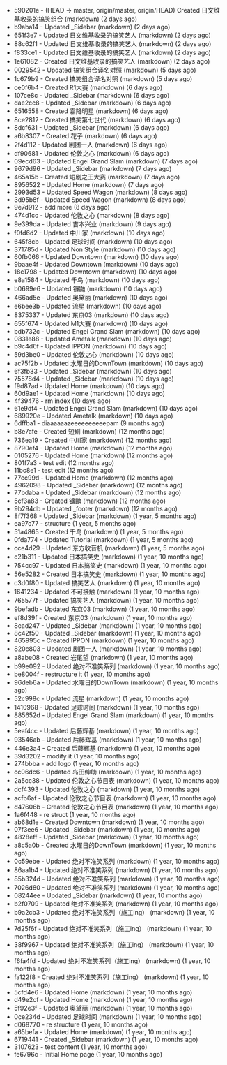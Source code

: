 * 590201e - (HEAD -> master, origin/master, origin/HEAD) Created 日文维基收录的搞笑组合 (markdown) (2 days ago) <TC>
* b9aba14 - Updated _Sidebar (markdown) (2 days ago) <TC>
* 651f3e7 - Updated 日文维基收录的搞笑艺人 (markdown) (2 days ago) <TC>
* 88c62f1 - Updated 日文维基收录的搞笑艺人 (markdown) (2 days ago) <TC>
* f833ce1 - Updated 日文维基收录的搞笑艺人 (markdown) (2 days ago) <TC>
* 1e61082 - Created 日文维基收录的搞笑艺人 (markdown) (2 days ago) <TC>
* 0029542 - Updated 搞笑组合译名对照 (markdown) (5 days ago) <TC>
* 1c679b9 - Created 搞笑组合译名对照 (markdown) (5 days ago) <TC>
* ce0f6b4 - Created R1大赛 (markdown) (6 days ago) <TC>
* 107ce8c - Updated _Sidebar (markdown) (6 days ago) <TC>
* dae2cc8 - Updated _Sidebar (markdown) (6 days ago) <TC>
* 6516558 - Created 霜降明星 (markdown) (6 days ago) <TC>
* 8ce2812 - Created 搞笑第七世代 (markdown) (6 days ago) <TC>
* 8dcf631 - Updated _Sidebar (markdown) (6 days ago) <TC>
* a6b8307 - Created 花子 (markdown) (6 days ago) <TC>
* 2f4d112 - Updated 剧团一人 (markdown) (6 days ago) <TC>
* df90681 - Updated 伦敦之心 (markdown) (6 days ago) <TC>
* 09ecd63 - Updated Engei Grand Slam (markdown) (7 days ago) <TC>
* 9679d96 - Updated _Sidebar (markdown) (7 days ago) <TC>
* 465a15b - Created 短剧之王大赛 (markdown) (7 days ago) <TC>
* 8956522 - Updated Home (markdown) (7 days ago) <TC>
* 2993d53 - Updated Speed Wagon (markdown) (8 days ago) <TC>
* 3d95b8f - Updated Speed Wagon (markdown) (8 days ago) <TC>
* 9e7d912 - add more (8 days ago) <tcgriffith>
* 474d1cc - Updated 伦敦之心 (markdown) (8 days ago) <TC>
* 9e399da - Updated 吉本兴业 (markdown) (9 days ago) <TC>
* f0fd6d2 - Updated 中川家 (markdown) (10 days ago) <TC>
* 645f8cb - Updated 足球时间 (markdown) (10 days ago) <TC>
* 371785d - Updated Non Style (markdown) (10 days ago) <TC>
* 60fb066 - Updated Downtown (markdown) (10 days ago) <TC>
* 9baae4f - Updated Downtown (markdown) (10 days ago) <TC>
* 18c1798 - Updated Downtown (markdown) (10 days ago) <TC>
* e8a1584 - Updated 千鸟 (markdown) (10 days ago) <TC>
* b0699e6 - Updated 镰鼬 (markdown) (10 days ago) <TC>
* 466ad5e - Updated 奥黛丽 (markdown) (10 days ago) <TC>
* e6bee3b - Updated 流星 (markdown) (10 days ago) <TC>
* 8375337 - Updated 东京03 (markdown) (10 days ago) <TC>
* 655f674 - Updated M1大赛 (markdown) (10 days ago) <TC>
* bdb732c - Updated Engei Grand Slam (markdown) (10 days ago) <TC>
* 0831e88 - Updated Ametalk (markdown) (10 days ago) <TC>
* b9c4d6f - Updated IPPON (markdown) (10 days ago) <TC>
* 59d3be0 - Updated 伦敦之心 (markdown) (10 days ago) <TC>
* ac75f2b - Updated 水曜日的DownTown (markdown) (10 days ago) <TC>
* 6f3fb33 - Updated _Sidebar (markdown) (10 days ago) <TC>
* 75578d4 - Updated _Sidebar (markdown) (10 days ago) <TC>
* f9d87ad - Updated Home (markdown) (10 days ago) <TC>
* 60d9ae1 - Updated Home (markdown) (10 days ago) <TC>
* 4f39476 - rm index (10 days ago) <tcgriffith>
* 61e9df4 - Updated Engei Grand Slam (markdown) (10 days ago) <TC>
* 689920e - Updated Ametalk (markdown) (10 days ago) <TC>
* 6dffba1 - diaaaaaazeeeeeeeeeepam (9 months ago) <tcgriffith>
* b8e7afe - Created 短剧 (markdown) (12 months ago) <TC>
* 736ea19 - Created 中川家 (markdown) (12 months ago) <TC>
* 8790ef4 - Updated Home (markdown) (12 months ago) <TC>
* 0105276 - Updated Home (markdown) (12 months ago) <TC>
* 801f7a3 - test edit (12 months ago) <TC>
* 11bc8e1 - test edit (12 months ago) <TC>
* 77cc99d - Updated Home (markdown) (12 months ago) <TC>
* 4962098 - Updated _Sidebar (markdown) (12 months ago) <TC>
* 77bdaba - Updated _Sidebar (markdown) (12 months ago) <TC>
* 5cf3a83 - Created 镰鼬 (markdown) (12 months ago) <TC>
* 9b294db - Updated _footer (markdown) (12 months ago) <TC>
* 8f7f368 - Updated _Sidebar (markdown) (1 year, 5 months ago) <TC>
* ea97c77 - structure (1 year, 5 months ago) <tcgriffith>
* 51a4865 - Created 千鸟 (markdown) (1 year, 5 months ago) <TC>
* 0fda774 - Updated Tutorial (markdown) (1 year, 5 months ago) <TC>
* cce4d29 - Updated 东方收音机 (markdown) (1 year, 5 months ago) <TC>
* c21b311 - Updated 日本搞笑史 (markdown) (1 year, 10 months ago) <TC>
* 754cc97 - Updated 日本搞笑史 (markdown) (1 year, 10 months ago) <TC>
* 56e5282 - Created 日本搞笑史 (markdown) (1 year, 10 months ago) <TC>
* c3d0f80 - Updated 搞笑艺人 (markdown) (1 year, 10 months ago) <TC>
* 1641234 - Updated 不可接触 (markdown) (1 year, 10 months ago) <crossrx>
* 765577f - Updated 搞笑艺人 (markdown) (1 year, 10 months ago) <TC>
* 9befadb - Updated 东京03 (markdown) (1 year, 10 months ago) <TC>
* ef8d39f - Created 东京03 (markdown) (1 year, 10 months ago) <TC>
* 8cad247 - Updated _Sidebar (markdown) (1 year, 10 months ago) <TC>
* 8c42f50 - Updated _Sidebar (markdown) (1 year, 10 months ago) <TC>
* 465995c - Created IPPON (markdown) (1 year, 10 months ago) <TC>
* 820c803 - Updated 剧团一人 (markdown) (1 year, 10 months ago) <TC>
* a8abe08 - Created 岩尾望 (markdown) (1 year, 10 months ago) <TC>
* b99e092 - Updated 绝对不准笑系列 (markdown) (1 year, 10 months ago) <Humi2314>
* be8004f - restructure it (1 year, 10 months ago) <tcgriffith>
* 96deb6a - Updated 水曜日的DownTown (markdown) (1 year, 10 months ago) <Humi2314>
* 52c998c - Updated 流星 (markdown) (1 year, 10 months ago) <tohrusnbs>
* 1410968 - Updated 足球时间 (markdown) (1 year, 10 months ago) <TC>
* 885652d - Updated Engei Grand Slam (markdown) (1 year, 10 months ago) <TC>
* 5eaf4cc - Updated 后藤辉基 (markdown) (1 year, 10 months ago) <TC>
* 93546ab - Updated 后藤辉基 (markdown) (1 year, 10 months ago) <TC>
* 446e3a4 - Created 后藤辉基 (markdown) (1 year, 10 months ago) <TC>
* 39d3202 - modify it (1 year, 10 months ago) <tcgriffith>
* 274bbba - add logo (1 year, 10 months ago) <tcgriffith>
* cc06dc6 - Updated 岛田绅助 (markdown) (1 year, 10 months ago) <TC>
* 2a5cc38 - Updated 伦敦之心节目表 (markdown) (1 year, 10 months ago) <TC>
* dcf4393 - Updated 伦敦之心 (markdown) (1 year, 10 months ago) <TC>
* acfb6af - Updated 伦敦之心节目表 (markdown) (1 year, 10 months ago) <TC>
* d47606b - Created 伦敦之心节目表 (markdown) (1 year, 10 months ago) <TC>
* 1a6f448 - re struct (1 year, 10 months ago) <tcgriffith>
* ab68d1e - Created Downtown (markdown) (1 year, 10 months ago) <TC>
* 07f3ee6 - Updated _Sidebar (markdown) (1 year, 10 months ago) <TC>
* 4828eff - Updated _Sidebar (markdown) (1 year, 10 months ago) <Humi2314>
* a8c5a0b - Created 水曜日的DownTown (markdown) (1 year, 10 months ago) <Humi2314>
* 0c59ebe - Updated 绝对不准笑系列 (markdown) (1 year, 10 months ago) <Humi2314>
* 86aa1b4 - Updated 绝对不准笑系列 (markdown) (1 year, 10 months ago) <Humi2314>
* 85b324d - Updated 绝对不准笑系列 (markdown) (1 year, 10 months ago) <Humi2314>
* 7026d80 - Updated 绝对不准笑系列 (markdown) (1 year, 10 months ago) <Humi2314>
* 08244ee - Updated _Sidebar (markdown) (1 year, 10 months ago) <Humi2314>
* b2f0709 - Updated 绝对不准笑系列 (markdown) (1 year, 10 months ago) <Humi2314>
* b9a2cb3 - Updated 绝对不准笑系列（施工ing） (markdown) (1 year, 10 months ago) <Humi2314>
* 7d25f6f - Updated 绝对不准笑系列（施工ing） (markdown) (1 year, 10 months ago) <Humi2314>
* 38f9967 - Updated 绝对不准笑系列（施工ing） (markdown) (1 year, 10 months ago) <Humi2314>
* f6fa4fd - Updated 绝对不准笑系列（施工ing） (markdown) (1 year, 10 months ago) <Humi2314>
* fa122f8 - Created 绝对不准笑系列（施工ing） (markdown) (1 year, 10 months ago) <Humi2314>
* 5cfd4e6 - Updated Home (markdown) (1 year, 10 months ago) <TC>
* d49e2cf - Updated Home (markdown) (1 year, 10 months ago) <TC>
* 5f92e3f - Updated 奥黛丽 (markdown) (1 year, 10 months ago) <TC>
* 0ce234d - Updated 足球时间 (markdown) (1 year, 10 months ago) <TC>
* d068770 - re structure (1 year, 10 months ago) <tcgriffith>
* a65befa - Updated Home (markdown) (1 year, 10 months ago) <TC>
* 6719441 - Created _Sidebar (markdown) (1 year, 10 months ago) <TC>
* 3107623 - test content (1 year, 10 months ago) <tcgriffith>
* fe6796c - Initial Home page (1 year, 10 months ago) <TC>